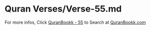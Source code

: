 # Quran Verses/Verse-55.md 

For more infos, Click [QuranBookk - 55](https://www.quranbookk.com/quran/search?q=55) to Search at [QuranBookk.com](http://quranbookk.com/)